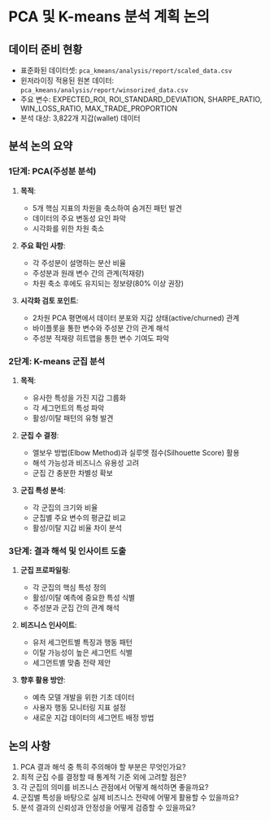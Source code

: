# PCA 및 K-means 분석 계획 논의

## 데이터 준비 현황

- 표준화된 데이터셋: `pca_kmeans/analysis/report/scaled_data.csv`
- 윈저라이징 적용된 원본 데이터: `pca_kmeans/analysis/report/winsorized_data.csv`
- 주요 변수: EXPECTED_ROI, ROI_STANDARD_DEVIATION, SHARPE_RATIO, WIN_LOSS_RATIO, MAX_TRADE_PROPORTION
- 분석 대상: 3,822개 지갑(wallet) 데이터

## 분석 논의 요약

### 1단계: PCA(주성분 분석)

1. **목적**: 
   - 5개 핵심 지표의 차원을 축소하여 숨겨진 패턴 발견
   - 데이터의 주요 변동성 요인 파악
   - 시각화를 위한 차원 축소

2. **주요 확인 사항**:
   - 각 주성분이 설명하는 분산 비율
   - 주성분과 원래 변수 간의 관계(적재량)
   - 차원 축소 후에도 유지되는 정보량(80% 이상 권장)

3. **시각화 검토 포인트**:
   - 2차원 PCA 평면에서 데이터 분포와 지갑 상태(active/churned) 관계
   - 바이플롯을 통한 변수와 주성분 간의 관계 해석
   - 주성분 적재량 히트맵을 통한 변수 기여도 파악

### 2단계: K-means 군집 분석

1. **목적**:
   - 유사한 특성을 가진 지갑 그룹화
   - 각 세그먼트의 특성 파악
   - 활성/이탈 패턴의 유형 발견

2. **군집 수 결정**:
   - 엘보우 방법(Elbow Method)과 실루엣 점수(Silhouette Score) 활용
   - 해석 가능성과 비즈니스 유용성 고려
   - 군집 간 충분한 차별성 확보

3. **군집 특성 분석**:
   - 각 군집의 크기와 비율
   - 군집별 주요 변수의 평균값 비교
   - 활성/이탈 지갑 비율 차이 분석

### 3단계: 결과 해석 및 인사이트 도출

1. **군집 프로파일링**:
   - 각 군집의 핵심 특성 정의
   - 활성/이탈 예측에 중요한 특성 식별
   - 주성분과 군집 간의 관계 해석

2. **비즈니스 인사이트**:
   - 유저 세그먼트별 특징과 행동 패턴
   - 이탈 가능성이 높은 세그먼트 식별
   - 세그먼트별 맞춤 전략 제안

3. **향후 활용 방안**:
   - 예측 모델 개발을 위한 기초 데이터
   - 사용자 행동 모니터링 지표 설정
   - 새로운 지갑 데이터의 세그먼트 배정 방법

## 논의 사항

1. PCA 결과 해석 중 특히 주의해야 할 부분은 무엇인가요?
2. 최적 군집 수를 결정할 때 통계적 기준 외에 고려할 점은?
3. 각 군집의 의미를 비즈니스 관점에서 어떻게 해석하면 좋을까요?
4. 군집별 특성을 바탕으로 실제 비즈니스 전략에 어떻게 활용할 수 있을까요?
5. 분석 결과의 신뢰성과 안정성을 어떻게 검증할 수 있을까요? 